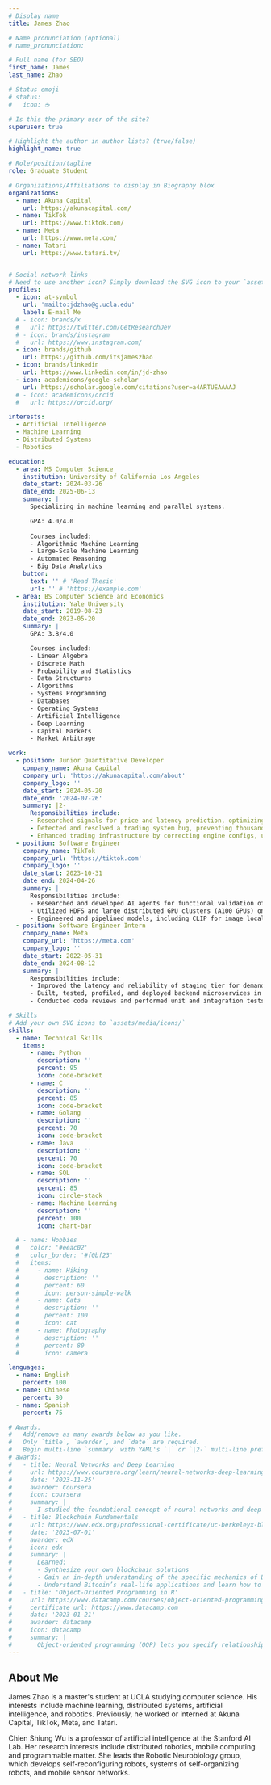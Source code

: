 ```yaml
---
# Display name
title: James Zhao

# Name pronunciation (optional)
# name_pronunciation:

# Full name (for SEO)
first_name: James
last_name: Zhao

# Status emoji
# status:
#   icon: ☕️

# Is this the primary user of the site?
superuser: true

# Highlight the author in author lists? (true/false)
highlight_name: true

# Role/position/tagline
role: Graduate Student

# Organizations/Affiliations to display in Biography blox
organizations:
  - name: Akuna Capital
    url: https://akunacapital.com/
  - name: TikTok
    url: https://www.tiktok.com/
  - name: Meta
    url: https://www.meta.com/
  - name: Tatari
    url: https://www.tatari.tv/


# Social network links
# Need to use another icon? Simply download the SVG icon to your `assets/media/icons/` folder.
profiles:
  - icon: at-symbol
    url: 'mailto:jdzhao@g.ucla.edu'
    label: E-mail Me
  # - icon: brands/x
  #   url: https://twitter.com/GetResearchDev
  # - icon: brands/instagram
  #   url: https://www.instagram.com/
  - icon: brands/github
    url: https://github.com/itsjameszhao
  - icon: brands/linkedin
    url: https://www.linkedin.com/in/jd-zhao
  - icon: academicons/google-scholar
    url: https://scholar.google.com/citations?user=a4ARTUEAAAAJ
  # - icon: academicons/orcid
  #   url: https://orcid.org/

interests:
  - Artificial Intelligence
  - Machine Learning
  - Distributed Systems
  - Robotics

education:
  - area: MS Computer Science
    institution: University of California Los Angeles
    date_start: 2024-03-26
    date_end: 2025-06-13
    summary: |
      Specializing in machine learning and parallel systems.

      GPA: 4.0/4.0
      
      Courses included:
      - Algorithmic Machine Learning
      - Large-Scale Machine Learning
      - Automated Reasoning
      - Big Data Analytics
    button:
      text: '' # 'Read Thesis'
      url: '' # 'https://example.com'
  - area: BS Computer Science and Economics
    institution: Yale University
    date_start: 2019-08-23
    date_end: 2023-05-20
    summary: |
      GPA: 3.8/4.0

      Courses included:
      - Linear Algebra
      - Discrete Math
      - Probability and Statistics
      - Data Structures
      - Algorithms
      - Systems Programming
      - Databases
      - Operating Systems
      - Artificial Intelligence
      - Deep Learning
      - Capital Markets
      - Market Arbitrage

work:
  - position: Junior Quantitative Developer
    company_name: Akuna Capital
    company_url: 'https://akunacapital.com/about'
    company_logo: ''
    date_start: 2024-05-20
    date_end: '2024-07-26'
    summary: |2-
      Responsibilities include:
      - Researched signals for price and latency prediction, optimizing market microstructure performance.
      - Detected and resolved a trading system bug, preventing thousand+ dollars of trading losses per day.
      - Enhanced trading infrastructure by correcting engine configs, upgrading observability systems, and developing trade reconciliation dashboards.
  - position: Software Engineer
    company_name: TikTok
    company_url: 'https://tiktok.com'
    company_logo: ''
    date_start: 2023-10-31
    date_end: 2024-04-26
    summary: |
      Responsibilities include:
      - Researched and developed AI agents for functional validation of TikTok UI using computer vision, LLMs, and chain-of-thought prompting, enabling autonomous navigation through TikTok app.
      - Utilized HDFS and large distributed GPU clusters (A100 GPUs) on an internal platform to train AI models on TikTok’s internal data, leveraging PyTorch distributed for efficient model training.
      - Engineered and pipelined models, including CLIP for image localization and Grounding DINO to create an AI UI verification agent capable of validating and interacting with the app autonomously.
  - position: Software Engineer Intern
    company_name: Meta
    company_url: 'https://meta.com'
    company_logo: ''
    date_start: 2022-05-31
    date_end: 2024-08-12
    summary: |
      Responsibilities include:
      - Improved the latency and reliability of staging tier for demand control, ranking, and ML job scheduling services.
      - Built, tested, profiled, and deployed backend microservices in a fast-paced, agile software development environment with continuous integration and delivery, leading to O (10s of secs) improvement in performance.
      - Conducted code reviews and performed unit and integration tests to ensure code quality.

# Skills
# Add your own SVG icons to `assets/media/icons/`
skills:
  - name: Technical Skills
    items:
      - name: Python
        description: ''
        percent: 95
        icon: code-bracket
      - name: C
        description: ''
        percent: 85
        icon: code-bracket
      - name: Golang
        description: ''
        percent: 70
        icon: code-bracket
      - name: Java
        description: ''
        percent: 70
        icon: code-bracket
      - name: SQL
        description: ''
        percent: 85
        icon: circle-stack
      - name: Machine Learning
        description: ''
        percent: 100
        icon: chart-bar

  # - name: Hobbies
  #   color: '#eeac02'
  #   color_border: '#f0bf23'
  #   items:
  #     - name: Hiking
  #       description: ''
  #       percent: 60
  #       icon: person-simple-walk
  #     - name: Cats
  #       description: ''
  #       percent: 100
  #       icon: cat
  #     - name: Photography
  #       description: ''
  #       percent: 80
  #       icon: camera

languages:
  - name: English
    percent: 100
  - name: Chinese
    percent: 80
  - name: Spanish
    percent: 75

# Awards.
#   Add/remove as many awards below as you like.
#   Only `title`, `awarder`, and `date` are required.
#   Begin multi-line `summary` with YAML's `|` or `|2-` multi-line prefix and indent 2 spaces below.
# awards:
#   - title: Neural Networks and Deep Learning
#     url: https://www.coursera.org/learn/neural-networks-deep-learning
#     date: '2023-11-25'
#     awarder: Coursera
#     icon: coursera
#     summary: |
#       I studied the foundational concept of neural networks and deep learning. By the end, I was familiar with the significant technological trends driving the rise of deep learning; build, train, and apply fully connected deep neural networks; implement efficient (vectorized) neural networks; identify key parameters in a neural network’s architecture; and apply deep learning to your own applications.
#   - title: Blockchain Fundamentals
#     url: https://www.edx.org/professional-certificate/uc-berkeleyx-blockchain-fundamentals
#     date: '2023-07-01'
#     awarder: edX
#     icon: edx
#     summary: |
#       Learned:
#       - Synthesize your own blockchain solutions
#       - Gain an in-depth understanding of the specific mechanics of Bitcoin
#       - Understand Bitcoin’s real-life applications and learn how to attack and destroy Bitcoin, Ethereum, smart contracts and Dapps, and alternatives to Bitcoin’s Proof-of-Work consensus algorithm
#   - title: 'Object-Oriented Programming in R'
#     url: https://www.datacamp.com/courses/object-oriented-programming-with-s3-and-r6-in-r
#     certificate_url: https://www.datacamp.com
#     date: '2023-01-21'
#     awarder: datacamp
#     icon: datacamp
#     summary: |
#       Object-oriented programming (OOP) lets you specify relationships between functions and the objects that they can act on, helping you manage complexity in your code. This is an intermediate level course, providing an introduction to OOP, using the S3 and R6 systems. S3 is a great day-to-day R programming tool that simplifies some of the functions that you write. R6 is especially useful for industry-specific analyses, working with web APIs, and building GUIs.
---
```


## About Me

James Zhao is a master's student at UCLA studying computer science. His interests include machine learning, distributed systems, artificial intelligence, and robotics. Previously, he worked or interned at Akuna Capital, TikTok, Meta, and Tatari.

Chien Shiung Wu is a professor of artificial intelligence at the Stanford AI Lab. Her research interests include distributed robotics, mobile computing and programmable matter. She leads the Robotic Neurobiology group, which develops self-reconfiguring robots, systems of self-organizing robots, and mobile sensor networks.
